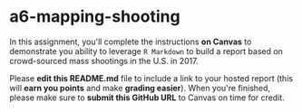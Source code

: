 # a6-mapping-shooting

In this assignment, you'll complete the instructions **on Canvas** to demonstrate you ability to leverage `R Markdown` to build a report based on crowd-sourced mass shootings in the U.S. in 2017.  

Please **edit this README.md** file to include a link to your hosted report (this will **earn you points** and make **grading easier**). When you're finished, please make sure to **submit this GitHub URL** to Canvas on time for credit.
